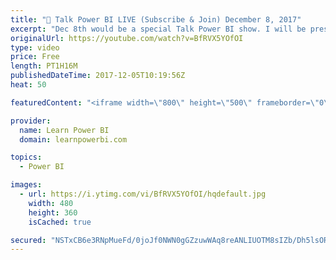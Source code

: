 ```yaml
---
title: "🔴 Talk Power BI LIVE (Subscribe & Join) December 8, 2017"
excerpt: "Dec 8th would be a special Talk Power BI show. I will be presenting the Top Hits! from our All-Day Talk Power BI marathon last week. There was so much goodness there, I'm going to pick my favorite Power BI lessons from the 7½ hour show and present to you in under 30 minutes. Of course I would also answer"
originalUrl: https://youtube.com/watch?v=BfRVX5YOfOI
type: video
price: Free
length: PT1H16M
publishedDateTime: 2017-12-05T10:19:56Z
heat: 50

featuredContent: "<iframe width=\"800\" height=\"500\" frameborder=\"0\" src=\"https://www.youtube.com/embed/BfRVX5YOfOI\" allow=\"accelerometer; autoplay; encrypted-media; gyroscope; picture-in-picture\" allowfullscreen></iframe>"

provider:
  name: Learn Power BI
  domain: learnpowerbi.com

topics:
  - Power BI

images:
  - url: https://i.ytimg.com/vi/BfRVX5YOfOI/hqdefault.jpg
    width: 480
    height: 360
    isCached: true

secured: "NSTxCB6e3RNpMueFd/0joJf0NWN0gGZzuwWAq8reANLIUOTM8sIZb/Dh5lsOR4EqGoAMwGjAcT9AO+8m5gfVNtMgKf2cEpuw2iPqbJGZVWcq9Bfp4mOl3LEw8lcXG5Xc7RILIZ+KsbMCQVpJBnUiWUYyGd5GJFsA7HoFJzuxEu2vubfis26kjZHOmASqFviHfsgBoIXL2QwB0Iw9SRqLhqS/pnb8dLPvDknW6rmUuvT2G5+WcMxhhEKhcs5BLTx6GfQ1gJl2zk3rB0bLuXxbuGXLhPLJ4ilW8gY3jse9keJ1a7//ExE0Ht5E28W0Kmb66aZ6iNg0p76gIgH3pShKp4UX/IyEZO7okZG3X3G2aeYMJC7TFKYVQqX2UQ80V5/z9xWc11XhFoVaRKd+tS5IjZvUUSFgSsTMiEj7Ip2zXzI=;HRQZMDOAgSwO8rln+uyevg=="
---
```



